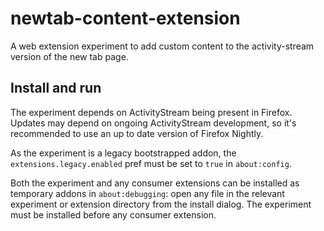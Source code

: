 # newtab-content-extension

A web extension experiment to add custom content to the activity-stream version
of the new tab page.

## Install and run

The experiment depends on ActivityStream being present in Firefox. Updates may
depend on ongoing ActivityStream development, so it's recommended to use an up
to date version of Firefox Nightly.

As the experiment is a legacy bootstrapped addon, the
`extensions.legacy.enabled` pref must be set to `true` in `about:config`.

Both the experiment and any consumer extensions can be installed as temporary
addons in `about:debugging`: open any file in the relevant experiment or
extension directory from the install dialog. The experiment must be installed
before any consumer extension.
